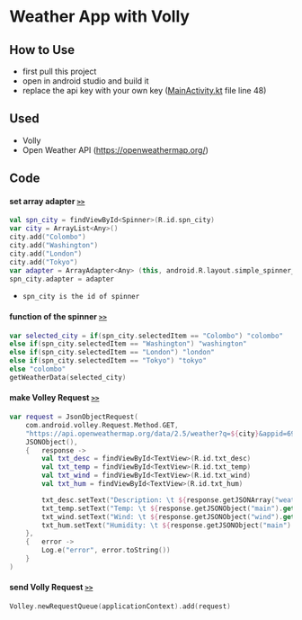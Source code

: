 # Weather App with Volly

## How to Use
* first pull this project
* open in android studio and build it
* replace the api key with your own key ([MainActivity.kt](./app/src/main/java/com/example/weatherapp/MainActivity.kt) file line 48)

## Used
* Volly
* Open Weather API (https://openweathermap.org/)

## Code

#### set array adapter  [`>>`](./app/src/main/java/com/example/weatherapp/MainActivity.kt)
```kotlin
val spn_city = findViewById<Spinner>(R.id.spn_city)
var city = ArrayList<Any>()
city.add("Colombo")
city.add("Washington")
city.add("London")
city.add("Tokyo")
var adapter = ArrayAdapter<Any> (this, android.R.layout.simple_spinner_item, city)
spn_city.adapter = adapter
```
* `spn_city is the id of spinner`

#### function of the spinner  [`>>`](./app/src/main/java/com/example/weatherapp/MainActivity.kt)
```kotlin
var selected_city = if(spn_city.selectedItem == "Colombo") "colombo"
else if(spn_city.selectedItem == "Washington") "washington"
else if(spn_city.selectedItem == "London") "london"
else if(spn_city.selectedItem == "Tokyo") "tokyo"
else "colombo"
getWeatherData(selected_city)
```

#### make Volley Request  [`>>`](./app/src/main/java/com/example/weatherapp/MainActivity.kt)
```kotlin
var request = JsonObjectRequest(
    com.android.volley.Request.Method.GET,
    "https://api.openweathermap.org/data/2.5/weather?q=${city}&appid=69f503e650105171a22c295f2a7ce03c",
    JSONObject(),
    {   response ->
        val txt_desc = findViewById<TextView>(R.id.txt_desc)
        val txt_temp = findViewById<TextView>(R.id.txt_temp)
        val txt_wind = findViewById<TextView>(R.id.txt_wind)
        val txt_hum = findViewById<TextView>(R.id.txt_hum)

        txt_desc.setText("Description: \t ${response.getJSONArray("weather").getJSONObject(0).get("description").toString()}",)
        txt_temp.setText("Temp: \t ${response.getJSONObject("main").get("temp").toString()}")
        txt_wind.setText("Wind: \t ${response.getJSONObject("wind").get("speed").toString()}")
        txt_hum.setText("Humidity: \t ${response.getJSONObject("main").get("humidity").toString()}")
    },
    {   error ->
        Log.e("error", error.toString())
    }
)
```

#### send Volly Request  [`>>`](./app/src/main/java/com/example/weatherapp/MainActivity.kt)
```kotlin
Volley.newRequestQueue(applicationContext).add(request) 
```

